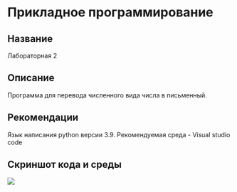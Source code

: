 # Прикладное программирование
## Название
Лабораторная 2

## Описание
Программа для перевода численного вида числа в письменный.

## Рекомендации
Язык написания python версии 3.9. Рекомендуемая среда - Visual studio code

## Скриншот кода и среды
![](https://user-images.githubusercontent.com/113243115/190896204-22eecc9a-7a58-4c69-8bb5-d3856c4dadbe.jpg)

